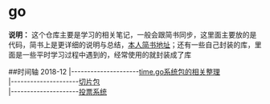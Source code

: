 # go
**说明：**
这个仓库主要是学习的相关笔记，一般会跟简书同步，这里面主要放的是代码，简书上是更详细的说明与总结，[本人简书地址](https://www.jianshu.com/u/ebd12c906730)；还有一些自己封装的库，里面是一些平时学习过程中遇到的，经常使用的就封装成了库

##时间轴
2018-12
|---------------------[time.go系统包的相关整理](https://github.com/wutiange/go/tree/master/officialLibraryLearn)<br>
|---------------------[切片包](https://github.com/wutiange/go/tree/master/sliceHandle)<br>
|---------------------[投票系统](https://github.com/wutiange/go/tree/master/voteSystem)<br>
